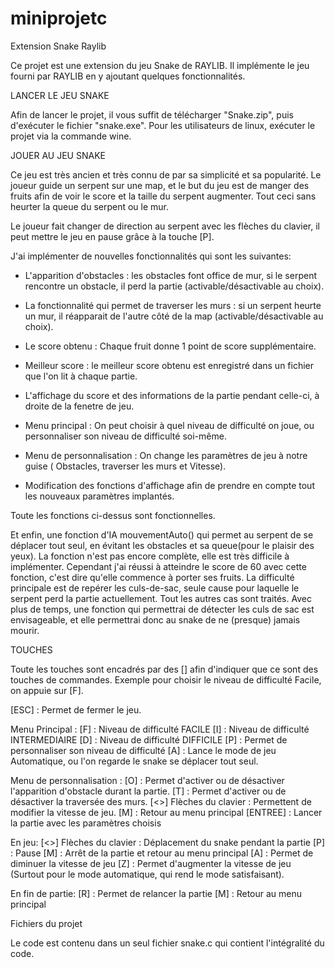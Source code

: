 # miniprojetc
Extension Snake Raylib


Ce projet est une extension du jeu Snake de RAYLIB. Il implémente le jeu fourni par RAYLIB en y ajoutant quelques fonctionnalités.

LANCER LE JEU SNAKE

Afin de lancer le projet, il vous suffit de télécharger "Snake.zip", puis d'exécuter le fichier "snake.exe".
Pour les utilisateurs de linux, exécuter le projet via la commande wine.

JOUER AU JEU SNAKE 

Ce jeu est très ancien et très connu de par sa simplicité et sa popularité.
Le joueur guide un serpent sur une map, et le but du jeu est de manger des fruits afin de voir le score et la  taille du serpent augmenter.
Tout ceci sans heurter la queue du serpent ou le mur.

Le joueur fait changer de direction au serpent avec les flèches du clavier, il peut mettre le jeu en pause grâce à la touche [P].

J'ai implémenter de nouvelles fonctionnalités qui sont les suivantes:

- L'apparition d'obstacles : les obstacles font office de mur, si le serpent rencontre un obstacle, il perd la partie (activable/désactivable au choix).
- La fonctionnalité qui permet de traverser les murs : si un serpent heurte un mur, il réapparait de l'autre côté de la map (activable/désactivable au choix).

- Le score obtenu : Chaque fruit donne 1 point de score supplémentaire.
- Meilleur score : le meilleur score obtenu est enregistré dans un fichier que l'on lit à chaque partie.

- L'affichage du score et des informations de la partie pendant celle-ci, à droite de la fenetre de jeu.

- Menu principal : On peut choisir à quel niveau de difficulté on joue, ou personnaliser son niveau de difficulté soi-même.
- Menu de personnalisation : On change les paramètres de jeu à notre guise ( Obstacles, traverser les murs et Vitesse).
- Modification des fonctions d'affichage afin de prendre en compte tout les nouveaux paramètres implantés.

Toute les fonctions ci-dessus sont fonctionnelles.

Et enfin, une fonction d'IA mouvementAuto() qui permet au serpent de se déplacer tout seul, en évitant les obstacles et sa queue(pour le plaisir des yeux).
La fonction n'est pas encore complète, elle est très difficile à implémenter. Cependant j'ai réussi à atteindre le score de 60 avec cette fonction,
c'est dire qu'elle commence à porter ses fruits.
La difficulté principale est de repérer les culs-de-sac, seule cause pour laquelle le serpent perd la partie actuellement. Tout les autres cas sont traités.
Avec plus de temps, une fonction qui permettrai de détecter les culs de sac est envisageable, et elle permettrai donc au snake de ne (presque) jamais mourir.

TOUCHES 

Toute les touches sont encadrés par des [] afin d'indiquer que ce sont des touches de commandes. Exemple pour choisir le niveau de difficulté Facile, on appuie sur [F].

[ESC] : Permet de fermer le jeu.

Menu Principal :
[F] : Niveau de difficulté FACILE
[I] : Niveau de difficulté INTERMEDIAIRE
[D] : Niveau de difficulté DIFFICILE
[P] : Permet de personnaliser son niveau de difficulté
[A] : Lance le mode de jeu Automatique, ou l'on regarde le snake se déplacer tout seul.

Menu de personnalisation :
[O] : Permet d'activer ou de désactiver l'apparition d'obstacle durant la partie.
[T] : Permet d'activer ou de désactiver la traversée des murs.
[<>] Flèches du clavier : Permettent de modifier la vitesse de jeu.
[M] : Retour au menu principal
[ENTREE] : Lancer la partie avec les paramètres choisis

En jeu:
[<>] Flèches du clavier : Déplacement du snake pendant la partie
[P] : Pause
[M] : Arrêt de la partie et retour au menu principal
[A] : Permet de diminuer la vitesse de jeu 
[Z] : Permet d'augmenter la vitesse de jeu (Surtout pour le mode automatique, qui rend le mode satisfaisant).

En fin de partie:
[R] : Permet de relancer la partie
[M] : Retour au menu principal



Fichiers du projet

Le code est contenu dans un seul fichier snake.c qui contient l'intégralité du code.





